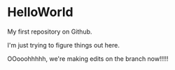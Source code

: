 # HelloWorld
My first repository on Github.

I'm just trying to figure things out here.



OOooohhhhh, we're making edits on the branch now!!!!!
